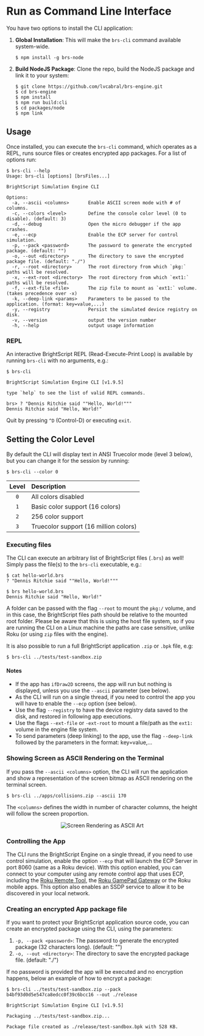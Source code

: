 # Run as Command Line Interface

You have two options to install the CLI application:

1. **Global Installation**: This will make the `brs-cli` command available system-wide.

   ```console
   $ npm install -g brs-node
   ```

2. **Build NodeJS Package**: Clone the repo, build the NodeJS package and link it to your system:

    ```console
    $ git clone https://github.com/lvcabral/brs-engine.git
    $ cd brs-engine
    $ npm install
    $ npm run build:cli
    $ cd packages/node
    $ npm link
    ```

## Usage

Once installed, you can execute the `brs-cli` command, which operates as a REPL, runs source files or creates encrypted app packages.
For a list of options run:

```console
$ brs-cli --help
Usage: brs-cli [options] [brsFiles...]

BrightScript Simulation Engine CLI

Options:
  -a, --ascii <columns>       Enable ASCII screen mode with # of columns.
  -c, --colors <level>        Define the console color level (0 to disable). (default: 3)
  -d, --debug                 Open the micro debugger if the app crashes.
  -e, --ecp                   Enable the ECP server for control simulation.
  -p, --pack <password>       The password to generate the encrypted package. (default: "")
  -o, --out <directory>       The directory to save the encrypted package file. (default: "./")
  -r, --root <directory>      The root directory from which `pkg:` paths will be resolved.
  -x, --ext-root <directory>  The root directory from which `ext1:` paths will be resolved.
  -f, --ext-file <file>       The zip file to mount as `ext1:` volume. (takes precedence over -x)
  -k, --deep-link <params>    Parameters to be passed to the application. (format: key=value,...)
  -y, --registry              Persist the simulated device registry on disk.
  -v, --version               output the version number
  -h, --help                  output usage information
```

### REPL

An interactive BrightScript REPL (Read-Execute-Print Loop) is available by running `brs-cli` with no arguments, e.g.:

```console
$ brs-cli

BrightScript Simulation Engine CLI [v1.9.5]

type `help` to see the list of valid REPL commands.

brs> ? "Dennis Ritchie said ""Hello, World!"""
Dennis Ritchie said "Hello, World!"
```

Quit by pressing `^D` (Control-D) or executing `exit`.

## Setting the Color Level

By default the CLI will display text in ANSI Truecolor mode (level 3 below), but you can change it for the session by running:

```console
$ brs-cli --color 0
```

| Level | Description |
| :---: | :--- |
| `0` | All colors disabled |
| `1` | Basic color support (16 colors) |
| `2` | 256 color support |
| `3` | Truecolor support (16 million colors) |

### Executing files

The CLI can execute an arbitrary list of BrightScript files (`.brs`) as well!  Simply pass the file(s) to the `brs-cli` executable, e.g.:

```console
$ cat hello-world.brs
? "Dennis Ritchie said ""Hello, World!"""

$ brs hello-world.brs
Dennis Ritchie said "Hello, World!"
```

A folder can be passed with the flag `--root` to mount the `pkg:/` volume, and in this case, the BrightScript files path should be relative to the mounted root folder. Please be aware that this is using the host file system, so if you are running the CLI on a Linux machine the paths are case sensitive, unlike Roku (or using `zip` files with the engine).

It is also possible to run a full BrightScript application `.zip` or `.bpk` file, e.g:

```console
$ brs-cli ../tests/test-sandbox.zip
```

#### Notes

* If the app has `ifDraw2D` screens, the app will run but nothing is displayed, unless you use the `--ascii` parameter (see below).
* As the CLI will run on a single thread, if you need to control the app you will have to enable the `--ecp` option (see below).
* Use the flag `--registry` to have the device registry data saved to the disk, and restored in following app executions.
* Use the flags `--ext-file` or `-ext-root` to mount a file/path as the `ext1:` volume in the engine file system.
* To send parameters (deep linking) to the app, use the flag `--deep-link` followed by the parameters in the format: key=value,...

### Showing Screen as ASCII Rendering on the Terminal

If you pass the `--ascii <columns>` option, the CLI will run the application and show a representation of the screen bitmap as ASCII rendering on the terminal screen.

```console
$ brs-cli ../apps/collisions.zip --ascii 170
```

The `<columns>` defines the width in number of character columns, the height will follow the screen proportion.

<p align="center"><img alt="Screen Rendering as ASCII Art" title="Screen Rendering as ASCII Art" src="images/screen-as-ascii-art.gif?raw=true"/></p>

### Controlling the App

The CLI runs the BrightScript Engine on a single thread, if you need to use control simulation, enable the option `--ecp` that will launch the ECP Server in port 8060 (same as a Roku device). With this option enabled, you can connect to your computer using any remote control app that uses ECP, including the [Roku Remote Tool](https://devtools.web.roku.com/#remote-tool), the [Roku GamePad Gateway](http://github.com/lvcabral/roku-gpg) or the Roku mobile apps. This option also enables an SSDP service to allow it to be discovered in your local network.

### Creating an encrypted App package file

If you want to protect your BrightScript application source code, you can create an encrypted package using the CLI, using the parameters:

1. `-p, --pack <password>`:  The password to generate the encrypted package (32 characters long). (default: "")
2. `-o, --out <directory>`:  The directory to save the encrypted package file. (default: "./")

If no password is provided the app will be executed and no encryption happens, below an example of how to encrypt a package:

```console
$ brs-cli ../tests/test-sandbox.zip --pack b4bf93d0d5e547ca8edcc0f39c6bcc16 --out ./release

BrightScript Simulation Engine CLI [v1.9.5]

Packaging ../tests/test-sandbox.zip...

Package file created as ./release/test-sandbox.bpk with 528 KB.

```
